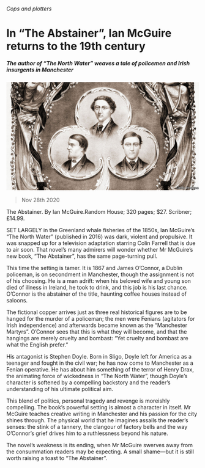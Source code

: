 ###### Cops and plotters

# In “The Abstainer”, Ian McGuire returns to the 19th century 

##### The author of “The North Water” weaves a tale of policemen and Irish insurgents in Manchester 

![image](images/20201128_BKP002_0.jpg) 

> Nov 28th 2020 

The Abstainer. By Ian McGuire.Random House; 320 pages; $27. Scribner; £14.99.

SET LARGELY in the Greenland whale fisheries of the 1850s, Ian McGuire’s “The North Water” (published in 2016) was dark, violent and propulsive. It was snapped up for a television adaptation starring Colin Farrell that is due to air soon. That novel’s many admirers will wonder whether Mr McGuire’s new book, “The Abstainer”, has the same page-turning pull.


This time the setting is tamer. It is 1867 and James O’Connor, a Dublin policeman, is on secondment in Manchester, though the assignment is not of his choosing. He is a man adrift: when his beloved wife and young son died of illness in Ireland, he took to drink, and this job is his last chance. O’Connor is the abstainer of the title, haunting coffee houses instead of saloons.

The fictional copper arrives just as three real historical figures are to be hanged for the murder of a policeman; the men were Fenians (agitators for Irish independence) and afterwards became known as the “Manchester Martyrs”. O’Connor sees that this is what they will become, and that the hangings are merely cruelty and bombast: “Yet cruelty and bombast are what the English prefer.”

His antagonist is Stephen Doyle. Born in Sligo, Doyle left for America as a teenager and fought in the civil war; he has now come to Manchester as a Fenian operative. He has about him something of the terror of Henry Drax, the animating force of wickedness in “The North Water”, though Doyle’s character is softened by a compelling backstory and the reader’s understanding of his ultimate political aim.

This blend of politics, personal tragedy and revenge is moreishly compelling. The book’s powerful setting is almost a character in itself. Mr McGuire teaches creative writing in Manchester and his passion for the city shines through. The physical world that he imagines assails the reader’s senses: the stink of a tannery, the clangour of factory bells and the way O’Connor’s grief drives him to a ruthlessness beyond his nature.

The novel’s weakness is its ending, when Mr McGuire swerves away from the consummation readers may be expecting. A small shame—but it is still worth raising a toast to “The Abstainer”.

